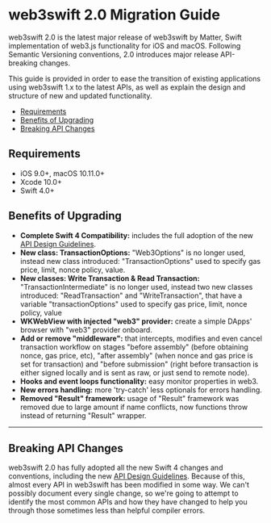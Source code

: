 
# web3swift 2.0 Migration Guide

web3swift 2.0 is the latest major release of web3swift by Matter, Swift implementation of web3.js functionality for iOS and macOS. Following Semantic Versioning conventions, 2.0 introduces major release API-breaking changes.

This guide is provided in order to ease the transition of existing applications using web3swift 1.x to the latest APIs, as well as explain the design and structure of new and updated functionality.

- [Requirements](#requirements)
- [Benefits of Upgrading](#benefits-of-upgrading)
- [Breaking API Changes](#breaking-api-changes)

## Requirements

- iOS 9.0+, macOS 10.11.0+
- Xcode 10.0+
- Swift 4.0+

## Benefits of Upgrading

- **Complete Swift 4 Compatibility:** includes the full adoption of the new [API Design Guidelines](https://swift.org/documentation/api-design-guidelines/).
- **New class: TransactionOptions:** "Web3Options" is no longer used, instead new class introduced: "TransactionOptions" used to specify gas price, limit, nonce policy, value.
- **New classes: Write Transaction & Read Transaction:** "TransactionIntermediate" is no longer used, instead two new classes introduced: "ReadTransaction" and "WriteTransaction", that have a variable "transactionOptions" used to specify gas price, limit, nonce policy, value
- **WKWebView with injected "web3" provider:** create a simple DApps' browser with "web3" provider onboard.
- **Add or remove "middleware":** that intercepts, modifies and even cancel transaction workflow on stages "before assembly" (before obtaining nonce, gas price, etc), "after assembly" (when nonce and gas price is set for transaction) and "before submission" (right before transaction is either signed locally and is sent as raw, or just send to remote node).
- **Hooks and event loops functionality:** easy monitor properties in web3.
- **New errors handling:** more 'try-catch' less optionals for errors handling.
- **Removed "Result" framework:** usage of "Result" framework was removed due to large amount if name conflicts, now functions throw instead of returning "Result" wrapper.

---

## Breaking API Changes

web3swift 2.0 has fully adopted all the new Swift 4 changes and conventions, including the new [API Design Guidelines](https://swift.org/documentation/api-design-guidelines/). Because of this, almost every API in web3swift has been modified in some way. We can't possibly document every single change, so we're going to attempt to identify the most common APIs and how they have changed to help you through those sometimes less than helpful compiler errors.

